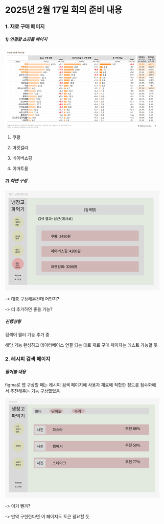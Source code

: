 # 2025년 2월 17일 회의 준비 내용

### 1. 재료 구매 페이지

##### 1) 연결할 쇼핑몰 페이지

![Alt text](https://github.com/Sanglok99/winterProject/blob/main/team-meeting/%EC%98%A8%EB%9D%BC%EC%9D%B8%20%EC%8B%9D%EB%A3%8C%ED%92%88%20%EA%B5%AC%EB%A7%A4%20%ED%8A%B8%EB%A0%8C%EB%93%9C%20%EB%A6%AC%ED%8F%AC%ED%8A%B8%202023.webp)

1. 쿠팡

2. 마켓컬리

3. 네이버쇼핑

4. 이마트몰

##### 2) 화면 구성

![Alt text](https://github.com/Sanglok99/winterProject/blob/main/team-meeting/%EC%9E%AC%EB%A3%8C%20%EA%B5%AC%EB%A7%A4%20%ED%8E%98%EC%9D%B4%EC%A7%80%20%EA%B5%AC%EC%83%81.png)

-> 대충 구상해본건데 어떤지?

-> 더 추가하면 좋을 기능?

##### 진행상황

검색어 필터 기능 추가 중

해당 기능 완성하고 데이터베이스 연결 되는 대로 재료 구매 페이지는 테스트 가능할 듯

### 2. 레시피 검색 페이지

##### 물어볼 내용

figma로 앱 구상할 때는 레시피 검색 페이지에 사용자 재료에 적합한 정도를 점수화해서 추천해주는 기능 구상했었음

![Alt text](https://github.com/Sanglok99/winterProject/blob/main/team-meeting/%EC%B4%88%EA%B8%B0%20%EB%A0%88%EC%8B%9C%ED%94%BC%20%EA%B2%80%EC%83%89%20%ED%8E%98%EC%9D%B4%EC%A7%80%20%EA%B5%AC%EC%83%81.png)

-> 이거 뺄까?

-> 만약 구현한다면 이 페이지도 토큰 필요할 듯
